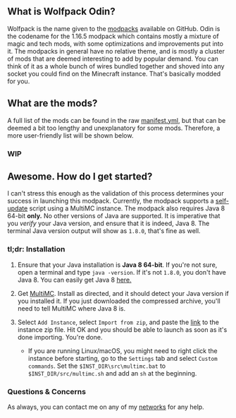 ## What is Wolfpack Odin?

Wolfpack is the name given to the [modpacks](https://github.com/WolfpackMC) available on GitHub. Odin is the codename for the 1.16.5 modpack which contains mostly a mixture of magic and tech mods, with some optimizations and improvements put into it. The modpacks in general have no relative theme, and is mostly a cluster of mods that are deemed interesting to add by popular demand. You can think of it as a whole bunch of wires bundled together and shoved into any socket you could find on the Minecraft instance. That's basically modded for you.

## What are the mods?

A full list of the mods can be found in the raw [manifest.yml](https://github.com/WolfpackMC/Wolfpack-Odin/blob/master/manifest.yml), but that can be deemed a bit too lengthy and unexplanatory for some mods. Therefore, a more user-friendly list will be shown below.

### WIP

## Awesome. How do I get started?

I can't stress this enough as the validation of this process determines your success in launching this modpack. Currently, the modpack supports a [self-update](https://github.com/WolfpackMC/wolfpackmaker/) script using a MultiMC instance. The modpack also requires Java 8 64-bit **only.** No other versions of Java are supported. It is imperative that you *verify* your Java version, and ensure that it is indeed, Java 8. The terminal Java version output will show as `1.8.0`, that's fine as well.

### tl;dr: Installation

1. Ensure that your Java installation is **Java 8 64-bit**. If you're not sure, open a terminal and type `java -version`. If it's not `1.8.0`, you don't have Java 8. You can easily get Java 8 [here.](https://www.azul.com/downloads/?version=java-8-lts&os=windows&architecture=x86-64-bit&package=jdk)

2. Get [MultiMC](https://multimc.org/#Download). Install as directed, and it should detect your Java version if you installed it. If you just downloaded the compressed archive, you'll need to tell MultiMC where Java 8 is.

3. Select `Add Instance`, select `Import from zip`, and paste the [link](https://github.com/WolfpackMC/Wolfpack-Odin/releases/download/1.2.2/Wolfpack-Odin.zip) to the instance zip file. Hit OK and you should be able to launch as soon as it's done importing. You're done.

    - If you are running Linux/macOS, you might need to right click the instance before starting, go to the `Settings` tab and select `Custom commands`. Set the `$INST_DIR\src\multimc.bat` to `$INST_DIR/src/multimc.sh` and add an `sh` at the beginning.

### Questions & Concerns

As always, you can contact me on any of my [networks](https://github.com/kalkafox) for any help.


